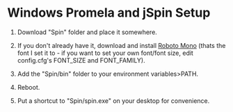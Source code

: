 # Windows Promela and jSpin Setup
1) Download "Spin" folder and place it somewhere.

2) If you don't already have it, download and install [Roboto Mono](https://fonts.google.com/specimen/Roboto+Mono) (thats the font I set it to - if you want to set your own font/font size, edit config.cfg's FONT_SIZE and FONT_FAMILY).

3) Add the "Spin/bin" folder to your environment variables>PATH.

4) Reboot.

5) Put a shortcut to "Spin/spin.exe" on your desktop for convenience.
